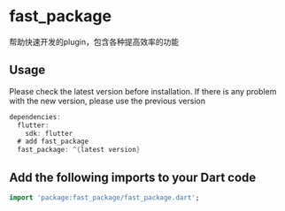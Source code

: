 # fast_package

帮助快速开发的plugin，包含各种提高效率的功能

## Usage

Please check the latest version before installation. If there is any problem with the new version, please use the previous version

```dart
dependencies:
  flutter:
    sdk: flutter
  # add fast_package
  fast_package: ^{latest version}
```
## Add the following imports to your Dart code

```dart
import 'package:fast_package/fast_package.dart';
```